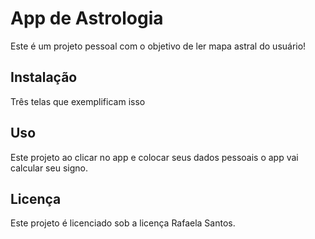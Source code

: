    # App de Astrologia

   Este é um projeto pessoal com o objetivo de ler mapa astral do usuário!

   ## Instalação

   Três telas que exemplificam isso 


   
   ## Uso

   Este projeto ao clicar no app e colocar seus dados pessoais o app vai calcular seu signo.


   ## Licença

   Este projeto é licenciado sob a licença Rafaela Santos.